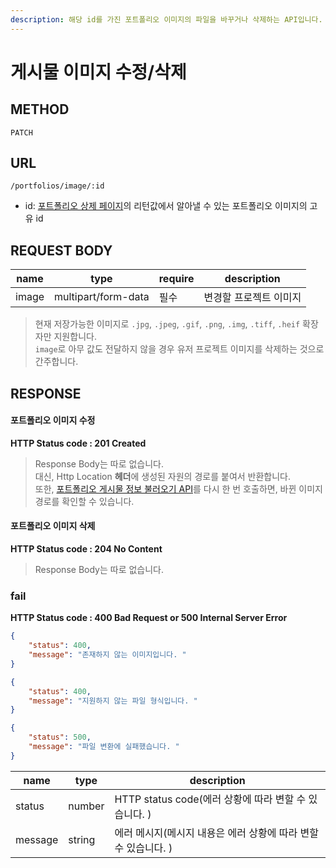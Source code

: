 ```yaml
---
description: 해당 id를 가진 포트폴리오 이미지의 파일을 바꾸거나 삭제하는 API입니다. 
---
```


# 게시물 이미지 수정/삭제

## METHOD

```text
PATCH
```

## URL

```text
/portfolios/image/:id
```

* id: [포트폴리오 상제 페이지](./get.md)의 리턴값에서 알아낼 수 있는 포트폴리오 이미지의 고유 id

## REQUEST BODY

|name|type|require|description
|---|---|---|---|
|image|multipart/form-data|필수|변경할 프로젝트 이미지|
> 현재 저장가능한 이미지로 `.jpg`, `.jpeg`, `.gif`, `.png`, `.img`, `.tiff`, `.heif` 확장자만 지원합니다.  
> `image`로 아무 값도 전달하지 않을 경우 유저 프로젝트 이미지를 삭제하는 것으로 간주합니다. 

## RESPONSE
#### 포트폴리오 이미지 수정
**HTTP Status code : 201 Created**
> Response Body는 따로 없습니다.  
> 대신, Http Location **헤더**에 생성된 자원의 경로를 붙여서 반환합니다.  
> 또한, [포트폴리오 게시물 정보 불러오기 API](./get.md)를 다시 한 번 호출하면, 바뀐 이미지 경로를 확인할 수 있습니다.

#### 포트폴리오 이미지 삭제
**HTTP Status code : 204 No Content**
> Response Body는 따로 없습니다.  

### fail
**HTTP Status code : 400 Bad Request or 500 Internal Server Error**

```json
{
    "status": 400,
    "message": "존재하지 않는 이미지입니다. "
}
```

```json
{
    "status": 400,
    "message": "지원하지 않는 파일 형식입니다. "
}
```

```json
{
    "status": 500,
    "message": "파일 변환에 실패했습니다. "
}
```

|name|type|description|
|---|---|---|
|status|number|HTTP status code(에러 상황에 따라 변할 수 있습니다. )|
|message|string|에러 메시지(메시지 내용은 에러 상황에 따라 변할 수 있습니다. )|
